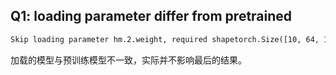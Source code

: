 ## Q1: loading parameter differ from pretrained

```txt
Skip loading parameter hm.2.weight, required shapetorch.Size([10, 64, 1, 1]), loaded shapetorch.Size([2, 64, 1, 1]). If you see this, your model does not fully load the pre-trained weight. Please make sure you have correctly specified --arch xxx or set the correct --num_classes for your own dataset.
```

加载的模型与预训练模型不一致，实际并不影响最后的结果。



